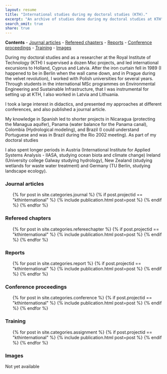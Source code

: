 ```yaml
---
layout: resume
title: "International studies during my doctoral studies (KTH)."
excerpt: "An archive of studies done during my doctoral studies at KTH"
search_omit: true
share: true
---
```

**Contents**
	\- [Journal articles](#journal-articles)
	\- [Refereed chapters](#refereed-chapters)
	\- [Reports](#reports)
	\- [Conference proceedings](#conference-proceedings)
	\- [Training](#training)
	\- [Images](#images)

During my doctoral studies and as a researcher at the Royal Institute of Technology (KTH) I supervised a dozen Msc projects, and led international excursions to Holland, Cyprus and Latvia. After the iron curtain fell in 1989 (I happened to be in Berlin when the wall came down, and in Prague during the velvet revolution), I worked with Polish universities for several years. Through students in the international MSc programmes on Environmental Engineering and Sustainable Infrastructure, that I was instrumental for setting up at KTH, I also worked in Latvia and Lithuania.

I took a large interest in didactics, and presented my approaches at different conferences, and also published a journal article.

My knowledge in Spanish led to shorter projects in Nicaragua (protecting the Managua aquifer), Panama (water balance for the Panama canal), Colombia (Hydrological modeling), and Brazil (I could understand Portuguese and was in Brazil during the Rio 2002 meeting). As part of my doctoral studies

I also spent longer periods in Austria (International Institute for Applied Systems Analysis - IIASA, studying ocean biota and climate change) Ireland (University college Galway studying hydrology), New Zealand (studying wetlands for waste water treatment) and Germany (TU Berlin, studying landscape ecology).

### Journal articles

<ul class="post-list">
{% for post in site.categories.journal %}
  {% if post.projectid == "kthinternational" %}
    {% include publication.html post=post %}
  {% endif %}
{% endfor %}  
</ul>

### Refereed chapters

<ul class="post-list">
{% for post in site.categories.refereechapter %}
  {% if post.projectid == "kthinternational" %}
    {% include publication.html post=post %}
  {% endif %}
{% endfor %}  
</ul>

### Reports

<ul class="post-list">
{% for post in site.categories.report %}
  {% if post.projectid == "kthinternational" %}
    {% include publication.html post=post %}
  {% endif %}
{% endfor %}  
</ul>

### Conference proceedings

<ul class="post-list">
{% for post in site.categories.conference %}
  {% if post.projectid == "kthinternational" %}
    {% include publication.html post=post %}
  {% endif %}
{% endfor %}  
</ul>

### Training

<ul class="post-list">
{% for post in site.categories.assignment %}
  {% if post.projectid == "kthinternational" %}
    {% include publication.html post=post %}
  {% endif %}
{% endfor %}  
</ul>

### Images

Not yet available

